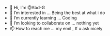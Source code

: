 - 👋 Hi, I’m @Abd-G
- 👀 I’m interested in ... Being the best at what i do
- 🌱 I’m currently learning ... Coding
- 💞️ I’m looking to collaborate on ... nothing yet
- 📫 How to reach me ... my emil , If u ask nicely

<!---
Abd-G/Abd-G is a ✨ special ✨ repository because its `README.md` (this file) appears on your GitHub profile.
You can click the Preview link to take a look at your changes.
--->
